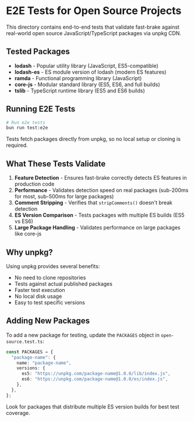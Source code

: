 # E2E Tests for Open Source Projects

This directory contains end-to-end tests that validate fast-brake against real-world open source JavaScript/TypeScript packages via unpkg CDN.

## Tested Packages

- **lodash** - Popular utility library (JavaScript, ES5-compatible)
- **lodash-es** - ES module version of lodash (modern ES features)
- **ramda** - Functional programming library (JavaScript)
- **core-js** - Modular standard library (ES5, ES6, and full builds)
- **tslib** - TypeScript runtime library (ES5 and ES6 builds)

## Running E2E Tests

```bash
# Run e2e tests
bun run test:e2e
```

Tests fetch packages directly from unpkg, so no local setup or cloning is required.

## What These Tests Validate

1. **Feature Detection** - Ensures fast-brake correctly detects ES features in production code
2. **Performance** - Validates detection speed on real packages (sub-200ms for most, sub-500ms for large packages)
3. **Comment Stripping** - Verifies that `stripComments()` doesn't break detection
4. **ES Version Comparison** - Tests packages with multiple ES builds (ES5 vs ES6)
5. **Large Package Handling** - Validates performance on large packages like core-js

## Why unpkg?

Using unpkg provides several benefits:
- No need to clone repositories
- Tests against actual published packages
- Faster test execution
- No local disk usage
- Easy to test specific versions

## Adding New Packages

To add a new package for testing, update the `PACKAGES` object in `open-source.test.ts`:

```typescript
const PACKAGES = {
  "package-name": {
    name: "package-name",
    versions: {
      es5: "https://unpkg.com/package-name@1.0.0/lib/index.js",
      es6: "https://unpkg.com/package-name@1.0.0/es/index.js",
    },
  },
};
```

Look for packages that distribute multiple ES version builds for best test coverage.
